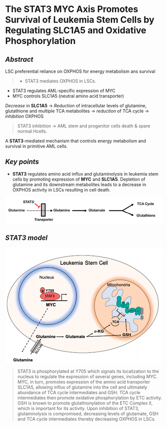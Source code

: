 # The STAT3 MYC Axis Promotes Survival of Leukemia Stem Cells by Regulating SLC1A5 and Oxidative Phosphorylation

## *Abstract*

LSC preferential reliance on OXPHOS for energy metabolism ans survival

> * STAT3 mediates OXPHOS in LSCs.
* STAT3 regulates AML-specific expression of MYC
* MYC controls SLC1A5 (neutral amino acid transporter)  

*Decrease* in **SLC1A5** -> *Reduction* of intracellular levels of glutamine, glutathione and multiple TCA metabolites -> *reduction* of TCA cycle -> *inhibition* OXPHOS

> STAT3 inhibition -> AML stem and progenitor cells death & spare normal Hcells.

A **STAT3**-mediated mechanism that controls energy metabolism and survival in primitive AML cells.

## *Key points*

* **STAT3** regulates amino acid influx and glutaminolysis in leukemia stem cells by
promoting expression of **MYC** and **SLC1A5**.
Depletion of glutamine and its downstream metabolites leads to a decrease in
OXPHOS activity in LSCs resulting in cell death.

![STAT3, glutation and TCA cycle](pictures/stat3_glutamine.png)

## *STAT3 model*

![STAT3 model](pictures/stat3_model.png)

> STAT3 is phosphorylated at Y705 which signals its localization to the nucleus to regulate the expression of several genes, including MYC. MYC, in turn, promotes expression of the amino acid transporter SLC1A5, allowing influx of glutamine into the cell and ultimately abundance of TCA cycle intermediates and GSH. TCA cycle intermediates then promote oxidative phosphorylation by ETC activity. GSH is known to promote glutathionylation of the ETC Complex II, which is important for its activity. Upon inhibition of STAT3, glutaminolysis is compromised, decreasing levels of glutamate, GSH and TCA cycle intermediates thereby decreasing OXPHOS in LSCs.
